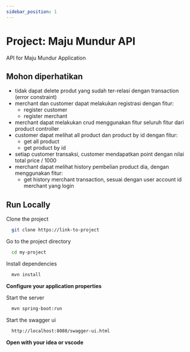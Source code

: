 ```yaml
---
sidebar_position: 1
---
```


# Project: Maju Mundur API

API for Maju Mundur Application

## Mohon diperhatikan

- tidak dapat delete produt yang sudah ter-relasi dengan transaction (error constraint)
- merchant dan customer dapat melakukan registrasi dengan fitur:
  - register customer
  - register merchant
- merchant dapat melakukan crud menggunakan fitur seluruh fitur dari product controller
- customer dapat melihat all product dan product by id dengan fitur:
  - get all product
  - get product by id
- setiap customer transaksi, customer mendapatkan point dengan nilai total price / 1000
- merchant dapat melihat history pembelian product dia, dengan menggunakan fitur:
  - get history merchant transaction, sesuai dengan user account id merchant yang login

## Run Locally

Clone the project

```bash
  git clone https://link-to-project
```

Go to the project directory

```bash
  cd my-project
```

Install dependencies

```bash
  mvn install
```

**Configure your application properties**

Start the server

```bash
  mvn spring-boot:run
```

Start the swagger ui

```bash
  http://localhost:8080/swagger-ui.html
```

**Open with your idea or vscode**